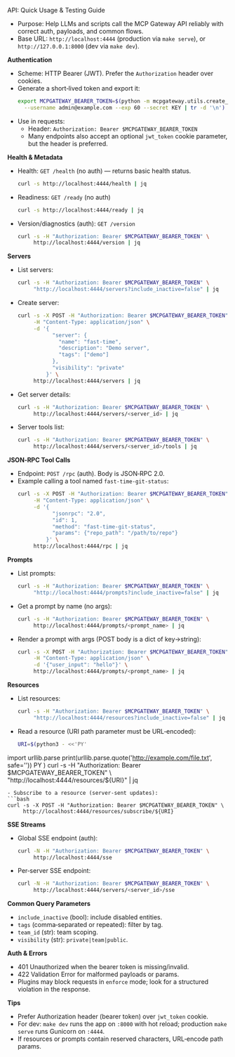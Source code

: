 API: Quick Usage & Testing Guide

- Purpose: Help LLMs and scripts call the MCP Gateway API reliably with correct auth, payloads, and common flows.
- Base URL: `http://localhost:4444` (production via `make serve`), or `http://127.0.0.1:8000` (dev via `make dev`).

**Authentication**
- Scheme: HTTP Bearer (JWT). Prefer the `Authorization` header over cookies.
- Generate a short‑lived token and export it:
  ```bash
  export MCPGATEWAY_BEARER_TOKEN=$(python -m mcpgateway.utils.create_jwt_token \
    --username admin@example.com --exp 60 --secret KEY | tr -d '\n')
  ```
- Use in requests:
  - Header: `Authorization: Bearer $MCPGATEWAY_BEARER_TOKEN`
  - Many endpoints also accept an optional `jwt_token` cookie parameter, but the header is preferred.

**Health & Metadata**
- Health: `GET /health` (no auth) — returns basic health status.
  ```bash
  curl -s http://localhost:4444/health | jq
  ```
- Readiness: `GET /ready` (no auth)
  ```bash
  curl -s http://localhost:4444/ready | jq
  ```
- Version/diagnostics (auth): `GET /version`
  ```bash
  curl -s -H "Authorization: Bearer $MCPGATEWAY_BEARER_TOKEN" \
       http://localhost:4444/version | jq
  ```

**Servers**
- List servers:
  ```bash
  curl -s -H "Authorization: Bearer $MCPGATEWAY_BEARER_TOKEN" \
       "http://localhost:4444/servers?include_inactive=false" | jq
  ```
- Create server:
  ```bash
  curl -s -X POST -H "Authorization: Bearer $MCPGATEWAY_BEARER_TOKEN" \
       -H "Content-Type: application/json" \
       -d '{
             "server": {
               "name": "fast-time",
               "description": "Demo server",
               "tags": ["demo"]
             },
             "visibility": "private"
           }' \
       http://localhost:4444/servers | jq
  ```
- Get server details:
  ```bash
  curl -s -H "Authorization: Bearer $MCPGATEWAY_BEARER_TOKEN" \
       http://localhost:4444/servers/<server_id> | jq
  ```
- Server tools list:
  ```bash
  curl -s -H "Authorization: Bearer $MCPGATEWAY_BEARER_TOKEN" \
       http://localhost:4444/servers/<server_id>/tools | jq
  ```

**JSON‑RPC Tool Calls**
- Endpoint: `POST /rpc` (auth). Body is JSON‑RPC 2.0.
- Example calling a tool named `fast-time-git-status`:
  ```bash
  curl -s -X POST -H "Authorization: Bearer $MCPGATEWAY_BEARER_TOKEN" \
       -H "Content-Type: application/json" \
       -d '{
             "jsonrpc": "2.0",
             "id": 1,
             "method": "fast-time-git-status",
             "params": {"repo_path": "/path/to/repo"}
           }' \
       http://localhost:4444/rpc | jq
  ```

**Prompts**
- List prompts:
  ```bash
  curl -s -H "Authorization: Bearer $MCPGATEWAY_BEARER_TOKEN" \
       "http://localhost:4444/prompts?include_inactive=false" | jq
  ```
- Get a prompt by name (no args):
  ```bash
  curl -s -H "Authorization: Bearer $MCPGATEWAY_BEARER_TOKEN" \
       http://localhost:4444/prompts/<prompt_name> | jq
  ```
- Render a prompt with args (POST body is a dict of key→string):
  ```bash
  curl -s -X POST -H "Authorization: Bearer $MCPGATEWAY_BEARER_TOKEN" \
       -H "Content-Type: application/json" \
       -d '{"user_input": "hello"}' \
       http://localhost:4444/prompts/<prompt_name> | jq
  ```

**Resources**
- List resources:
  ```bash
  curl -s -H "Authorization: Bearer $MCPGATEWAY_BEARER_TOKEN" \
       "http://localhost:4444/resources?include_inactive=false" | jq
  ```
- Read a resource (URI path parameter must be URL‑encoded):
  ```bash
  URI=$(python3 - <<'PY'
import urllib.parse
print(urllib.parse.quote('http://example.com/file.txt', safe=''))
PY
  )
  curl -s -H "Authorization: Bearer $MCPGATEWAY_BEARER_TOKEN" \
       "http://localhost:4444/resources/${URI}" | jq
  ```
- Subscribe to a resource (server‑sent updates):
  ```bash
  curl -s -X POST -H "Authorization: Bearer $MCPGATEWAY_BEARER_TOKEN" \
       http://localhost:4444/resources/subscribe/${URI}
  ```

**SSE Streams**
- Global SSE endpoint (auth):
  ```bash
  curl -N -H "Authorization: Bearer $MCPGATEWAY_BEARER_TOKEN" \
       http://localhost:4444/sse
  ```
- Per‑server SSE endpoint:
  ```bash
  curl -N -H "Authorization: Bearer $MCPGATEWAY_BEARER_TOKEN" \
       http://localhost:4444/servers/<server_id>/sse
  ```

**Common Query Parameters**
- `include_inactive` (bool): include disabled entities.
- `tags` (comma‑separated or repeated): filter by tag.
- `team_id` (str): team scoping.
- `visibility` (str): `private|team|public`.

**Auth & Errors**
- 401 Unauthorized when the bearer token is missing/invalid.
- 422 Validation Error for malformed payloads or params.
- Plugins may block requests in `enforce` mode; look for a structured violation in the response.

**Tips**
- Prefer Authorization header (bearer token) over `jwt_token` cookie.
- For dev: `make dev` runs the app on `:8000` with hot reload; production `make serve` runs Gunicorn on `:4444`.
- If resources or prompts contain reserved characters, URL‑encode path params.

